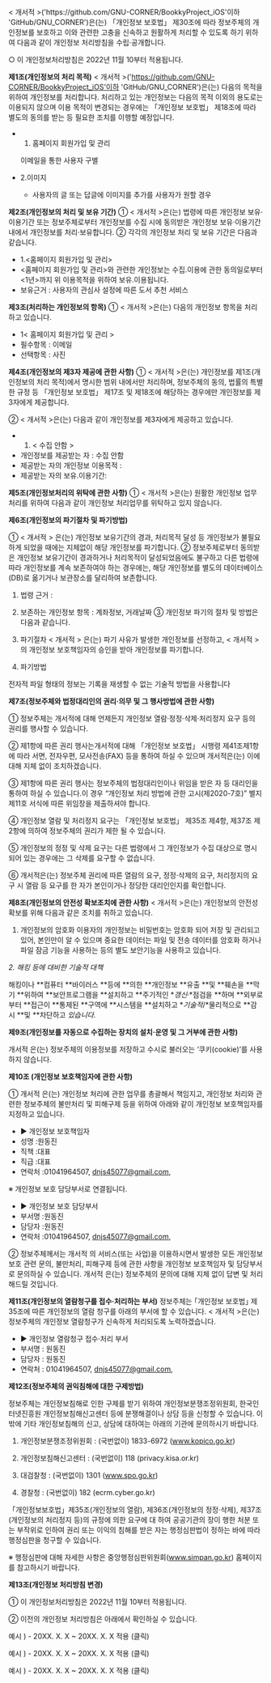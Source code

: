 <title>개인정보처리방침</title>
<body>
< 개서적 >('https://github.com/GNU-CORNER/BookkyProject_iOS'이하 'GitHub/GNU_CORNER')은(는) 「개인정보 보호법」 제30조에 따라 정보주체의 개인정보를 보호하고 이와 관련한 고충을 신속하고 원활하게 처리할 수 있도록 하기 위하여 다음과 같이 개인정보 처리방침을 수립·공개합니다.

○ 이 개인정보처리방침은 2022년 11월 10부터 적용됩니다.

**제1조(개인정보의 처리 목적)**
< 개서적 >('https://github.com/GNU-CORNER/BookkyProject_iOS'이하 'GitHub/GNU_CORNER')은(는) 다음의 목적을 위하여 개인정보를 처리합니다. 처리하고 있는 개인정보는 다음의 목적 이외의 용도로는 이용되지 않으며 이용 목적이 변경되는 경우에는 「개인정보 보호법」 제18조에 따라 별도의 동의를 받는 등 필요한 조치를 이행할 예정입니다.

- 1. 홈페이지 회원가입 및 관리
    
    이메일을 통한 사용자 구별
    
- 2.이미지
    - 사용자의 글 또는 답글에 이미지를 추가를 사용자가 원할 경우
    

**제2조(개인정보의 처리 및 보유 기간)**
① < 개서적 >은(는) 법령에 따른 개인정보 보유·이용기간 또는 정보주체로부터 개인정보를 수집 시에 동의받은 개인정보 보유·이용기간 내에서 개인정보를 처리·보유합니다.
② 각각의 개인정보 처리 및 보유 기간은 다음과 같습니다.

- 1.<홈페이지 회원가입 및 관리>
- <홈페이지 회원가입 및 관리>와 관련한 개인정보는 수집.이용에 관한 동의일로부터<1년>까지 위 이용목적을 위하여 보유.이용됩니다.
- 보유근거 : 사용자의 관심사 설정에 따른 도서 추천 서비스

**제3조(처리하는 개인정보의 항목)** 
① < 개서적 >은(는) 다음의 개인정보 항목을 처리하고 있습니다.

- 1< 홈페이지 회원가입 및 관리 >
- 필수항목 : 이메일
- 선택항목 : 사진

**제4조(개인정보의 제3자 제공에 관한 사항)**
① < 개서적 >은(는) 개인정보를 제1조(개인정보의 처리 목적)에서 명시한 범위 내에서만 처리하며, 정보주체의 동의, 법률의 특별한 규정 등 「개인정보 보호법」 제17조 및 제18조에 해당하는 경우에만 개인정보를 제3자에게 제공합니다.

② < 개서적 >은(는) 다음과 같이 개인정보를 제3자에게 제공하고 있습니다.

- 1. < 수집 안함 >
- 개인정보를 제공받는 자 : 수집 안함
- 제공받는 자의 개인정보 이용목적 :
- 제공받는 자의 보유.이용기간:

**제5조(개인정보처리의 위탁에 관한 사항)**
① < 개서적 >은(는) 원활한 개인정보 업무처리를 위하여 다음과 같이 개인정보 처리업무를 위탁하고 있지 않습니다.

**제6조(개인정보의 파기절차 및 파기방법)**

① < 개서적 > 은(는) 개인정보 보유기간의 경과, 처리목적 달성 등 개인정보가 불필요하게 되었을 때에는 지체없이 해당 개인정보를 파기합니다.
② 정보주체로부터 동의받은 개인정보 보유기간이 경과하거나 처리목적이 달성되었음에도 불구하고 다른 법령에 따라 개인정보를 계속 보존하여야 하는 경우에는, 해당 개인정보를 별도의 데이터베이스(DB)로 옮기거나 보관장소를 달리하여 보존합니다.
1. 법령 근거 :
2. 보존하는 개인정보 항목 : 계좌정보, 거래날짜
③ 개인정보 파기의 절차 및 방법은 다음과 같습니다.
1. 파기절차
< 개서적 > 은(는) 파기 사유가 발생한 개인정보를 선정하고, < 개서적 > 의 개인정보 보호책임자의 승인을 받아 개인정보를 파기합니다.

2. 파기방법

전자적 파일 형태의 정보는 기록을 재생할 수 없는 기술적 방법을 사용합니다

**제7조(정보주체와 법정대리인의 권리·의무 및 그 행사방법에 관한 사항)**

① 정보주체는 개서적에 대해 언제든지 개인정보 열람·정정·삭제·처리정지 요구 등의 권리를 행사할 수 있습니다.

② 제1항에 따른 권리 행사는개서적에 대해 「개인정보 보호법」 시행령 제41조제1항에 따라 서면, 전자우편, 모사전송(FAX) 등을 통하여 하실 수 있으며 개서적은(는) 이에 대해 지체 없이 조치하겠습니다.

③ 제1항에 따른 권리 행사는 정보주체의 법정대리인이나 위임을 받은 자 등 대리인을 통하여 하실 수 있습니다.이 경우 “개인정보 처리 방법에 관한 고시(제2020-7호)” 별지 제11호 서식에 따른 위임장을 제출하셔야 합니다.

④ 개인정보 열람 및 처리정지 요구는 「개인정보 보호법」 제35조 제4항, 제37조 제2항에 의하여 정보주체의 권리가 제한 될 수 있습니다.

⑤ 개인정보의 정정 및 삭제 요구는 다른 법령에서 그 개인정보가 수집 대상으로 명시되어 있는 경우에는 그 삭제를 요구할 수 없습니다.

⑥ 개서적은(는) 정보주체 권리에 따른 열람의 요구, 정정·삭제의 요구, 처리정지의 요구 시 열람 등 요구를 한 자가 본인이거나 정당한 대리인인지를 확인합니다.

**제8조(개인정보의 안전성 확보조치에 관한 사항)**
< 개서적 >은(는) 개인정보의 안전성 확보를 위해 다음과 같은 조치를 취하고 있습니다.

1. 개인정보의 암호화
이용자의 개인정보는 비밀번호는 암호화 되어 저장 및 관리되고 있어, 본인만이 알 수 있으며 중요한 데이터는 파일 및 전송 데이터를 암호화 하거나 파일 잠금 기능을 사용하는 등의 별도 보안기능을 사용하고 있습니다.

*2. 해킹 등에 대비한 기술적 대책*

해킹이나 **컴퓨터 **바이러스 **등에 **의한 **개인정보 **유출 **및 **훼손을 **막기 **위하여 **보안프로그램을 **설치하고 **주기적인 **갱신*·*점검을 **하며 **외부로부터 **접근이 **통제된 **구역에 **시스템을 **설치하고 **기술적*/*물리적으로 **감시 **및 **차단하고 **있습니다*.*

**제9조(개인정보를 자동으로 수집하는 장치의 설치·운영 및 그 거부에 관한 사항)**

개서적 은(는) 정보주체의 이용정보를 저장하고 수시로 불러오는 ‘쿠키(cookie)’를 사용하지 않습니다.

**제10조 (개인정보 보호책임자에 관한 사항)**

① 개서적 은(는) 개인정보 처리에 관한 업무를 총괄해서 책임지고, 개인정보 처리와 관련한 정보주체의 불만처리 및 피해구제 등을 위하여 아래와 같이 개인정보 보호책임자를 지정하고 있습니다.

- ▶ 개인정보 보호책임자
- 성명 :원동진
- 직책 :대표
- 직급 :대표
- 연락처 :01041964507, dnjs45077@gmail.com,

※ 개인정보 보호 담당부서로 연결됩니다.

- ▶ 개인정보 보호 담당부서
- 부서명 :원동진
- 담당자 :원동진
- 연락처 :01041964507, dnjs45077@gmail.com,

② 정보주체께서는 개서적 의 서비스(또는 사업)을 이용하시면서 발생한 모든 개인정보 보호 관련 문의, 불만처리, 피해구제 등에 관한 사항을 개인정보 보호책임자 및 담당부서로 문의하실 수 있습니다. 개서적 은(는) 정보주체의 문의에 대해 지체 없이 답변 및 처리해드릴 것입니다.

**제11조(개인정보의 열람청구를 접수·처리하는 부서)**
정보주체는 ｢개인정보 보호법｣ 제35조에 따른 개인정보의 열람 청구를 아래의 부서에 할 수 있습니다.
< 개서적 >은(는) 정보주체의 개인정보 열람청구가 신속하게 처리되도록 노력하겠습니다.

- ▶ 개인정보 열람청구 접수·처리 부서
- 부서명 : 원동진
- 담당자 : 원동진
- 연락처 : 01041964507, dnjs45077@gmail.com,

**제12조(정보주체의 권익침해에 대한 구제방법)**

정보주체는 개인정보침해로 인한 구제를 받기 위하여 개인정보분쟁조정위원회, 한국인터넷진흥원 개인정보침해신고센터 등에 분쟁해결이나 상담 등을 신청할 수 있습니다. 이 밖에 기타 개인정보침해의 신고, 상담에 대하여는 아래의 기관에 문의하시기 바랍니다.

1. 개인정보분쟁조정위원회 : (국번없이) 1833-6972 (www.kopico.go.kr)

2. 개인정보침해신고센터 : (국번없이) 118 (privacy.kisa.or.kr)

3. 대검찰청 : (국번없이) 1301 (www.spo.go.kr)

4. 경찰청 : (국번없이) 182 (ecrm.cyber.go.kr)

「개인정보보호법」제35조(개인정보의 열람), 제36조(개인정보의 정정·삭제), 제37조(개인정보의 처리정지 등)의 규정에 의한 요구에 대 하여 공공기관의 장이 행한 처분 또는 부작위로 인하여 권리 또는 이익의 침해를 받은 자는 행정심판법이 정하는 바에 따라 행정심판을 청구할 수 있습니다.

※ 행정심판에 대해 자세한 사항은 중앙행정심판위원회(www.simpan.go.kr) 홈페이지를 참고하시기 바랍니다.

**제13조(개인정보 처리방침 변경)**

① 이 개인정보처리방침은 2022년 11월 10부터 적용됩니다.

② 이전의 개인정보 처리방침은 아래에서 확인하실 수 있습니다.

예시 ) - 20XX. X. X ~ 20XX. X. X 적용 (클릭)

예시 ) - 20XX. X. X ~ 20XX. X. X 적용 (클릭)

예시 ) - 20XX. X. X ~ 20XX. X. X 적용 (클릭)
</body>
